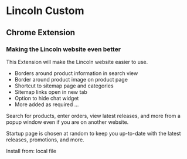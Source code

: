 # Lincoln Custom
## Chrome Extension
### Making the Lincoln website even better

This Extension will make the Lincoln website easier to use.

- Borders around product information in search view
- Border around product image on product page
- Shortcut to sitemap page and categories
- Sitemap links open in new tab
- Option to hide chat widget
- More added as required ...

Search for products, enter orders, view latest releases, and more from a popup window even if you are on another website.

Startup page is chosen at random to keep you up-to-date with the latest releases, promotions, and more.

Install from: local file
